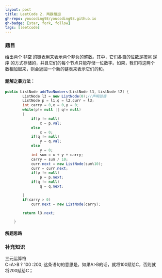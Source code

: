 ```yaml
---
layout: post
title: LeetCode 2. 两数相加  
gh-repo: youcoding98/youcoding98.github.io
gh-badge: [star, fork, follow]
tags: [leetcode]
---
```


###  题目  
给出两个 非空 的链表用来表示两个非负的整数。其中，它们各自的位数是按照 逆序 的方式存储的，并且它们的每个节点只能存储一位数字。如果，我们将这两个数相加起来，则会返回一个新的链表来表示它们的和。
####  题解之暴力法：

```java
public ListNode addTwoNumbers(ListNode l1, ListNode l2) {
        ListNode l3 = new ListNode(0);//声明链表
        ListNode p = l1,q = l2,curr = l3;
        int carry = 0,x = 0,y = 0;
        while(p!= null || q!= null)
        {
            if(p != null)
                x = p.val;
            else
                x = 0;
            if(q != null)
                y = q.val;
            else
                y = 0;
            int sum = x + y + carry;
            carry = sum / 10;
            curr.next = new ListNode(sum%10);
            curr = curr.next;
            if(p != null)
                p = p.next;
            if(q != null)
                q = q.next;

        }
        if(carry > 0)
            curr.next = new ListNode(carry);

        return l3.next;

    }

```
#### 解题思路


### 补充知识
三元运算符  
C=A>B ? 100 :200; 这条语句的意思是，如果A>B的话，就将100赋给C，否则就将200赋给C；
